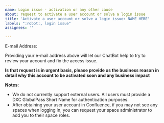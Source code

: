 ```yaml
---
name: Login issue - activation or any other cause
about: request to activate a user account or solve a login issue
title: 'Activate a user account or solve a login issue: NAME HERE'
labels: ":robot:, login issue"
assignees: ''

---
```


E-mail Address: <your email address here>

Providing your e-mail address above will let our ChatBot help to try to review your account and fix the access issue.
  
**Is that request is in urgent basis, please provide us the business reason in detail why this account to be activated soon and any business impact**

**Notes**:
* We do not currently support external users. All users must provide a DXC GlobalPass Short Name for authentication purposes.
* After obtaining your user account in Confluence, if you may not see any spaces when logging in, you can request your space administrator to add you to their space roles.
